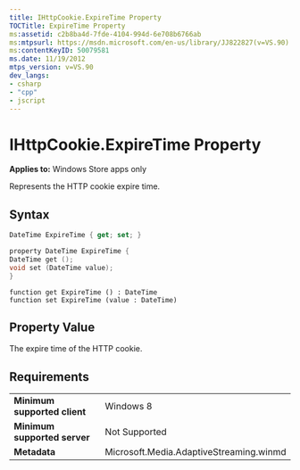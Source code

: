 ```yaml
---
title: IHttpCookie.ExpireTime Property
TOCTitle: ExpireTime Property
ms:assetid: c2b8ba4d-7fde-4104-994d-6e708b6766ab
ms:mtpsurl: https://msdn.microsoft.com/en-us/library/JJ822827(v=VS.90)
ms:contentKeyID: 50079581
ms.date: 11/19/2012
mtps_version: v=VS.90
dev_langs:
- csharp
- "cpp"
- jscript
---
```


# IHttpCookie.ExpireTime Property

**Applies to:** Windows Store apps only

Represents the HTTP cookie expire time.

## Syntax

```csharp
DateTime ExpireTime { get; set; }
```

```cpp
property DateTime ExpireTime {
DateTime get ();
void set (DateTime value);
}
```

```jscript
function get ExpireTime () : DateTime
function set ExpireTime (value : DateTime)
```

## Property Value

The expire time of the HTTP cookie.

## Requirements

|||
|--- |--- |
|**Minimum supported client**|Windows 8|
|**Minimum supported server**|Not Supported|
|**Metadata**|Microsoft.Media.AdaptiveStreaming.winmd|

